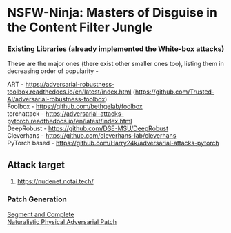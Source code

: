 # NSFW-Ninja: Masters of Disguise in the Content Filter Jungle

### Existing Libraries (already implemented the White-box attacks)  
These are the major ones (there exist other smaller ones too), listing them in decreasing order of popularity -   

ART - https://adversarial-robustness-toolbox.readthedocs.io/en/latest/index.html  (https://github.com/Trusted-AI/adversarial-robustness-toolbox)  
Foolbox - https://github.com/bethgelab/foolbox  
torchattack - https://adversarial-attacks-pytorch.readthedocs.io/en/latest/index.html  
DeepRobust - https://github.com/DSE-MSU/DeepRobust  
Cleverhans - https://github.com/cleverhans-lab/cleverhans  
PyTorch based - https://github.com/Harry24k/adversarial-attacks-pytorch  

## Attack target
1. https://nudenet.notai.tech/

### Patch Generation
[Segment and Complete](https://arxiv.org/pdf/2112.04532.pdf)  
[Naturalistic Physical Adversarial Patch](https://openaccess.thecvf.com/content/ICCV2021/papers/Hu_Naturalistic_Physical_Adversarial_Patch_for_Object_Detectors_ICCV_2021_paper.pdf)
